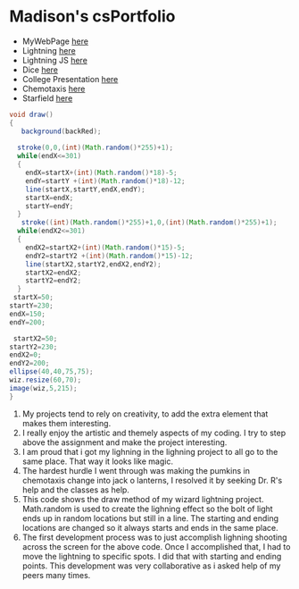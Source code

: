 # Madison's csPortfolio
* MyWebPage [here](https://baileym13.github.io/webPage/dogPage/)
* Lightning [here](https://baileym13.github.io/lightning2/index.html)
* Lightning JS [here](https://baileym13.github.io/lightning2/wizJS/)
* Dice [here](https://baileym13.github.io/dice3/)
* College Presentation [here](https://docs.google.com/presentation/d/e/2PACX-1vTtRuDra-o5QG_VG1JsPcMCz6DuLpgKQ9KB-BCUCgpqbUZhDxl-JE89xSZNWhuGXtcXcQ5jGs4bzy_D/embed?start=true&loop=true&delayms=3000)
* Chemotaxis [here](https://baileym13.github.io/chemotaxis4/)
* Starfield [here](https://baileym13.github.io/starfield5/)

```Java
void draw()
{
   background(backRed);
    
  stroke(0,0,(int)(Math.random()*255)+1);
  while(endX<=301)
  {
    endX=startX+(int)(Math.random()*18)-5;
    endY=startY +(int)(Math.random()*18)-12;
    line(startX,startY,endX,endY);
    startX=endX;
    startY=endY;
  }
   stroke((int)(Math.random()*255)+1,0,(int)(Math.random()*255)+1);
  while(endX2<=301)
  {
    endX2=startX2+(int)(Math.random()*15)-5;
    endY2=startY2 +(int)(Math.random()*15)-12;
    line(startX2,startY2,endX2,endY2);
    startX2=endX2;
    startY2=endY2;
  }
 startX=50;
startY=230;
endX=150;
endY=200;

 startX2=50;
startY2=230;
endX2=0;
endY2=200;
ellipse(40,40,75,75);
wiz.resize(60,70);
image(wiz,5,215);
}
```


1. My projects tend to rely on creativity, to add the extra element that makes them interesting.
2. I really enjoy the artistic and themely aspects of my coding. I try to step above the assignment and make the project interesting. 
3. I am proud that i got my lighning in the lighning project to all go to the same place. That way it looks like magic. 
4. The hardest hurdle I went through was making the pumkins in chemotaxis change into jack o lanterns, I resolved it by seeking Dr. R's help and the classes as help. 
5. This code shows the draw method of my wizard lightning project. Math.random is used to create the lighning effect so the bolt of light ends up in random locations but still in a line. The starting and ending locations are changed so it always starts and ends in the same place.
6. The first development process was to just accomplish lighning shooting across the screen for the above code. Once I accomplished that, I had to move the lightning to specific spots. I did that with starting and ending points. This development was very collaborative as i asked help of my peers many times. 

